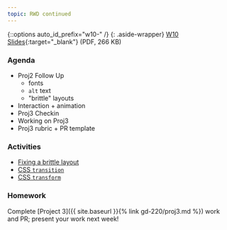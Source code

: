 ```yaml
---
topic: RWD continued
---
```


{::options auto_id_prefix="w10-" /}
 {: .aside-wrapper}
<span class="highlighter">
[W10 Slides](files/w10.min.pdf){:target="_blank"} (PDF, 266 KB)
</span>

### Agenda
- Proj2 Follow Up
  - fonts
  - `alt` text
  - "brittle" layouts
- Interaction + animation
- Proj3 Checkin
- Working on Proj3
- Proj3 rubric + PR template

### Activities
- [Fixing a brittle layout](https://codepen.io/angeliquejw/pen/oVmZpE)
- [CSS `transition`](https://codepen.io/angeliquejw/pen/xBeQLm)
- [CSS `transform`](https://codepen.io/angeliquejw/pen/NJVNQG)

### Homework
Complete [Project 3]({{ site.baseurl }}{% link gd-220/proj3.md %}) work and PR; present your work next week!
